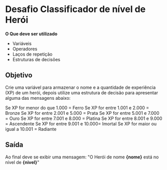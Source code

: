 # Desafio Classificador de nível de Herói

**O Que deve ser utilizado**

- Variáveis
- Operadores
- Laços de repetição
- Estruturas de decisões

## Objetivo

Crie uma variável para armazenar o nome e a quantidade de experiência (XP) de um herói, depois utilize uma estrutura de decisão para apresentar alguma das mensagens abaixo:

Se XP for menor do que 1.000 = Ferro
Se XP for entre 1.001 e 2.000 = Bronze
Se XP for entre 2.001 e 5.000 = Prata
Se XP for entre 5.001 e 7.000 = Ouro
Se XP for entre 7.001 e 8.000 = Platina
Se XP for entre 8.001 e 9.000 = Ascendente
Se XP for entre 9.001 e 10.000= Imortal
Se XP for maior ou igual a 10.001 = Radiante

## Saída

Ao final deve se exibir uma mensagem:
"O Herói de nome **{nome}** está no nível de **{nivel}**"